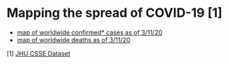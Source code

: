 # Mapping the spread of COVID-19 [1]
- [map of worldwide confirmed* cases as of 3/11/20](plots/mapbox_scatter-density_plot_confirmed.html)
- [map of worldwide deaths as of 3/11/20](plots//mapbox_scatter-density_plot_deaths.html)


[1] [JHU CSSE Dataset](https://github.com/CSSEGISandData/COVID-19)
